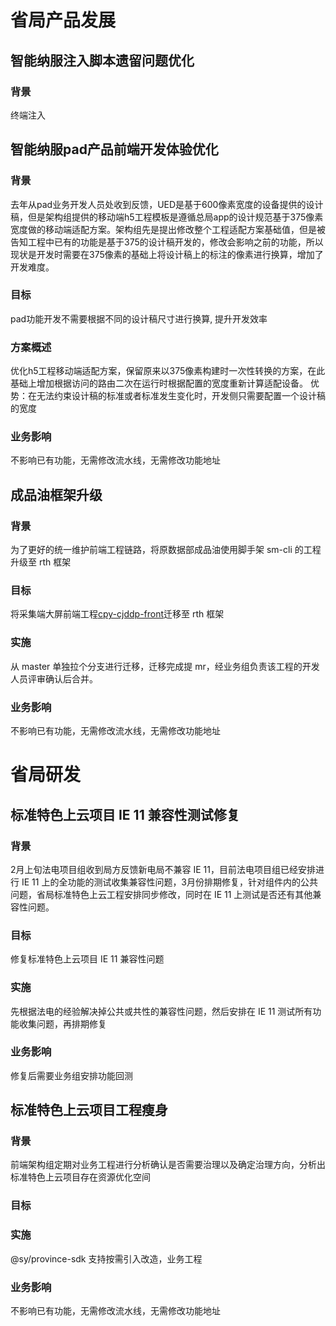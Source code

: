 # 省局产品发展

## 智能纳服注入脚本遗留问题优化
### 背景
终端注入

## 智能纳服pad产品前端开发体验优化
### 背景
去年从pad业务开发人员处收到反馈，UED是基于600像素宽度的设备提供的设计稿，但是架构组提供的移动端h5工程模板是遵循总局app的设计规范基于375像素宽度做的移动端适配方案。架构组先是提出修改整个工程适配方案基础值，但是被告知工程中已有的功能是基于375的设计稿开发的，修改会影响之前的功能，所以现状是开发时需要在375像素的基础上将设计稿上的标注的像素进行换算，增加了开发难度。

### 目标
pad功能开发不需要根据不同的设计稿尺寸进行换算, 提升开发效率

### 方案概述
优化h5工程移动端适配方案，保留原来以375像素构建时一次性转换的方案，在此基础上增加根据访问的路由二次在运行时根据配置的宽度重新计算适配设备。
优势：在无法约束设计稿的标准或者标准发生变化时，开发侧只需要配置一个设计稿的宽度

### 业务影响
不影响已有功能，无需修改流水线，无需修改功能地址

## 成品油框架升级
### 背景
为了更好的统一维护前端工程链路，将原数据部成品油使用脚手架 sm-cli 的工程升级至 rth 框架

### 目标
将采集端大屏前端工程[cpy-cjddp-front](https://gd-gitlab.dc.servyou-it.com/dafe/regional-prod/zhejiang-cpy-report.git)迁移至 rth 框架

### 实施
从 master 单独拉个分支进行迁移，迁移完成提 mr，经业务组负责该工程的开发人员评审确认后合并。

### 业务影响
不影响已有功能，无需修改流水线，无需修改功能地址

# 省局研发

## 标准特色上云项目 IE 11 兼容性测试修复
### 背景
2月上旬法电项目组收到局方反馈新电局不兼容 IE 11，目前法电项目组已经安排进行 IE 11 上的全功能的测试收集兼容性问题，3月份排期修复，针对组件内的公共问题，省局标准特色上云工程安排同步修改，同时在 IE 11 上测试是否还有其他兼容性问题。

### 目标
修复标准特色上云项目 IE 11 兼容性问题

### 实施
先根据法电的经验解决掉公共或共性的兼容性问题，然后安排在 IE 11 测试所有功能收集问题，再排期修复

### 业务影响
修复后需要业务组安排功能回测

## 标准特色上云项目工程瘦身
### 背景
前端架构组定期对业务工程进行分析确认是否需要治理以及确定治理方向，分析出标准特色上云项目存在资源优化空间

### 目标


### 实施
@sy/province-sdk 支持按需引入改造，业务工程

### 业务影响
不影响已有功能，无需修改流水线，无需修改功能地址